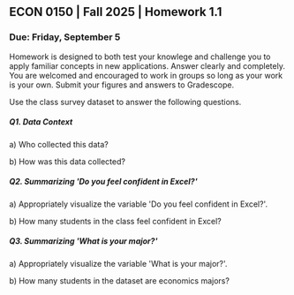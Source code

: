 

<div style="margin-top: -70px;"></div>

## ECON 0150 | Fall 2025 | Homework 1.1

### Due: Friday, September 5

Homework is designed to both test your knowlege and challenge you to apply familiar concepts in new applications. Answer clearly and completely. You are welcomed and encouraged to work in groups so long as your work is your own. Submit your figures and answers to Gradescope.

Use the class survey dataset to answer the following questions.

##### Q1. Data Context

a) Who collected this data?

b) How was this data collected?

##### Q2. Summarizing 'Do you feel confident in Excel?'

a) Appropriately visualize the variable 'Do you feel confident in Excel?'.

b) How many students in the class feel confident in Excel?

##### Q3. Summarizing 'What is your major?'

a) Appropriately visualize the variable 'What is your major?'.

b) How many students in the dataset are economics majors?
